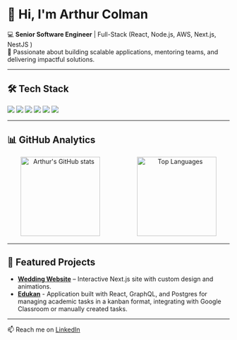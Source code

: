 # 👋 Hi, I'm Arthur Colman  

💻 **Senior Software Engineer** | Full-Stack (React, Node.js, AWS, Next.js, NestJS )  
🚀 Passionate about building scalable applications, mentoring teams, and delivering impactful solutions.  

---

## 🛠️ Tech Stack
<p>
  <img src="https://img.shields.io/badge/React-20232A?style=for-the-badge&logo=react&logoColor=61DAFB" />
  <img src="https://img.shields.io/badge/Next.js-000000?style=for-the-badge&logo=nextdotjs&logoColor=white" />
  <img src="https://img.shields.io/badge/Node.js-43853D?style=for-the-badge&logo=node.js&logoColor=white" />
  <img src="https://img.shields.io/badge/NestJS-E0234E?style=for-the-badge&logo=nestjs&logoColor=white" />
  <img src="https://img.shields.io/badge/AWS-232F3E?style=for-the-badge&logo=amazonaws&logoColor=white" />
  <img src="https://img.shields.io/badge/PostgreSQL-316192?style=for-the-badge&logo=postgresql&logoColor=white" />
</p>

---

## 📊 GitHub Analytics

<p align="center">
  <img 
    src="https://github-readme-stats-sooty-three-93.vercel.app/api?username=Arthur-Colman-Dev&show_icons=true&theme=tokyonight&count_private=true&hide=stars,issues&show=reviews&hide_rank=true" 
    alt="Arthur's GitHub stats" 
    height="180em"
  />
  <span style="margin: 0 40px;"></span>
  <img 
    src="https://github-readme-stats-sooty-three-93.vercel.app/api/top-langs/?username=Arthur-Colman-Dev&layout=compact&theme=tokyonight&count_private=true" 
    alt="Top Languages" 
    height="180em"
  />
</p>

---

## 🌟 Featured Projects
- [**Wedding Website**](https://github.com/seu-repo) – Interactive Next.js site with custom design and animations.  
- [**Edukan**](https://github.com/Arthur-Colman-Dev/edukan) - Application built with React, GraphQL, and Postgres for managing academic tasks in a kanban format, integrating with Google Classroom or manually created tasks.

---

📫 Reach me on [LinkedIn](https://www.linkedin.com/in/arthur-colman/)  

